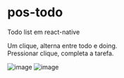 # pos-todo
Todo list em react-native

Um clique, alterna entre todo e doing. <br>
Pressionar clique, completa a tarefa.


![image](https://user-images.githubusercontent.com/40709857/197601200-6a1daddf-7d9d-4752-91ee-58e1cb9f9957.png)
![image](https://user-images.githubusercontent.com/40709857/197601358-69275bae-1a28-4e56-be76-9802058eb89f.png)
